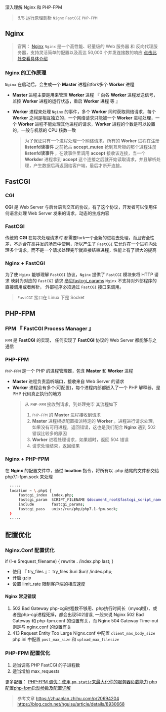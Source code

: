 
深入理解 Nginx 和 PHP-FPM

> B/S 运行原理剖析 `Nignx` `FastCGI` `PHP-FPM`

## Nginx
> 官网： [Nginx](https://nginx.org/)
> `Nginx` 是一个高性能、轻量级的 Web 服务器 和 反向代理服务器，支持灵活简单的配置以及高达 50,000 个并发连接数的响应
> [点击此处查看具体介绍](https://baike.baidu.com/item/nginx/3817705?fr=aladdin)

### Nginx 的工作原理
  `Nginx` 在启动后，会生成一个 **Master** 进程和fork多个 **Worker** 进程
- **Master** 进程主要是用来管理 **Worker** 进程 『 向各 **Worker** 进程发送信号，监控 **Worker** 进程的运行状态，重启 **Worker** 进程 等 』 

- **Worker** 进程来处理 `Nginx` 的事件，多个 **Worker** 同时获取网络请求，每个 **Worker** 之间是相互独立的，一个网络请求只能被一个 **Worker** 进程处理，一个 **Worker** 进程不能处理其他进程的请求，**Worker** 进程的个数是可以设置的，一般与机器的 CPU 核数一致
   > 为了保证只有一个进程处理一个网络请求，所有的 **Worker** 进程在注册 **listenfd读事件** 之前抢占 **accept_mutex** 抢到互斥锁的那个进程注册 **listenfd读事件** ，在读事件里调用 **accept** 接收该连接，当一个 **Workder** 进程拿到 **accept** 这个连接之后就开始读取请求，并且解析处理，产生数据后再返回给客户端，最后才断开连接。

## FastCGI
### CGI
  **CGI** 是 Web Server 与后台语言交互的协议，有了这个协议，开发者可以使用任何语言处理 Web Server 发来的请求，动态的生成内容
### FastCGI
  传统的 **CGI** 在每次处理请求时 都需要fork一个全新的进程去处理，而且安全性差，不适合在高并发的场景中使用，所以产生了 `FastCGI` 它允许在一个进程内处理多个请求，而不是一个请求处理完毕就直接结束进程，性能上有了很大的提高

### Nginx + FastCGI
  为了使 `Nginx` 能够理解 `FastCGI` 协议，`Nginx` 提供了 `FastCGI` 模块来将 HTTP 请求 映射为对应的 `FastCGI` 请求 [参见fastcgi_params](https://github.com/nginx/nginx/blob/master/conf/fastcgi_params)
  `Nginx` 不支持对外部程序的直接调用或者解析， 外部程序必须通过 `FastCGI` 接口来调用。
  > `FastCGI` 接口在 Linux 下是 Socket

## PHP-FPM
### FPM 『 FastCGI Process Manager 』
  `FPM` 是 **FastCGI** 的实现， 任何实现了 **FastCGI** 协议的 Web Server 都能够与之通信

### PHP-FPM 
  `PHP-FPM` 是一个 PHP 的进程管理器，包含 **Master** 和 **Worker** 进程 
  - **Master** 进程负责监听端口，接收来自 Web Server 的请求
  - **Worker** 进程会有多个(可配置)，每个进程内部都嵌入了一个 PHP 解释器，是 PHP 代码真正执行的地方
    > 从 `PHP-FPM` 接收到请求，到处理完毕 其流程如下
    >   1. `PHP-FPM` 的 **Master** 进程接收到请求
    >   2. **Master** 进程根据配置指派特定的 **Worker** 。进程进行请求处理，如果没有可用进程，返回错误，这也是我们配合 **Nginx** 遇到 502 错误比较多的原因
    >   3. **Worker** 进程处理请求，如果超时，返回 504 错误
    >   4. 请求处理结束，返回结果

### Nginx + PHP-FPM
  在 **Nginx** 的配置文件中，通过 **location** 指令，将所有以 .php 结尾的文件都交给 php7.1-fpm.sock 来处理
  ```bash :Nginx.conf mark:6
    ····· 
    location ~ \.php$ {
        fastcgi_index  index.php;
        fastcgi_param  SCRIPT_FILENAME $document_root$fastcgi_script_name;
        include        fastcgi_params;
        fastcgi_pass   unix:/run/php/php7.1-fpm.sock;
    }
    ·····
  ```
 
## 配置优化

### Nginx.Conf 配置优化

if (!-e $request_filename) {
    rewrite . /index.php last;
}

- 使用 『 try_files 』： try_files $uri $uri/ /index.php;
- 开启 gzip
- 设置 limit_rate 限制客户端的相应速度

#### Nginx 常见错误

1. 502 Bad Gateway
  php-cgi进程数不够用、php执行时间长（mysql慢）、或者是php-cgi进程死掉，都会出现502错误, 一般来说 Nginx 502 Bad Gateway 和 php-fpm.conf 的设置有关，而 Nginx 504 Gateway Time-out 则是与 nginx.conf 的设置有关
2. 413 Request Entity Too Large
  Nignx.conf 中配置 `client_max_body_size`
  php.ini    中配置 `post_max_size` 和 `upload_max_filesize`

### PHP-FPM 配置优化

1. 适当调高 PHP FastCGI 的子进程数
2. 适当增加 max_requests

更多配置： 
 [PHP-FPM 调优：使用 `pm static`来最大化你的服务器负载能力](https://laravel-china.org/topics/14952/php-fpm-tuning-use-pm-static-to-maximize-your-server-load-capability)
 [php配置php-fpm启动参数及配置详解](http://www.php.cn/php-weizijiaocheng-391985.html)


> 参考文章
> https://zhuanlan.zhihu.com/p/20694204
> https://blog.csdn.net/hguisu/article/details/8930668